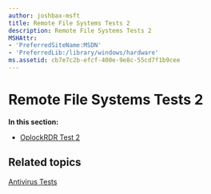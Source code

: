 ```yaml
---
author: joshbax-msft
title: Remote File Systems Tests 2
description: Remote File Systems Tests 2
MSHAttr:
- 'PreferredSiteName:MSDN'
- 'PreferredLib:/library/windows/hardware'
ms.assetid: cb7e7c2b-efcf-400e-9e8c-55cd7f1b9cee
---
```


# Remote File Systems Tests 2


**In this section:**

-   [OplockRDR Test 2](oplockrdr-test-2dupe.md)

## Related topics


[Antivirus Tests](antivirus-tests.md)

 

 







